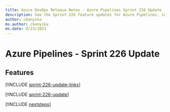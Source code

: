```yaml
---
title: Azure DevOps Release Notes - Azure Pipelines Sprint 226 Update
description: See the Sprint 226 feature updates for Azure Pipelines, including next steps.
author: ckanyika
ms.author: ckanyika
ms.date: 8/23/2023
---
```


# Azure Pipelines - Sprint 226 Update

## Features

[!INCLUDE [sprint-226-update-links](../includes/pipelines/sprint-226-update-links.md)]

[!INCLUDE [sprint-226-update](../includes/pipelines/sprint-226-update.md)]

[!INCLUDE [nextsteps](../includes/nextsteps.md)]